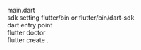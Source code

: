 main.dart   
sdk setting flutter/bin or flutter/bin/dart-sdk   
dart entry point  
flutter doctor  
flutter create .   
